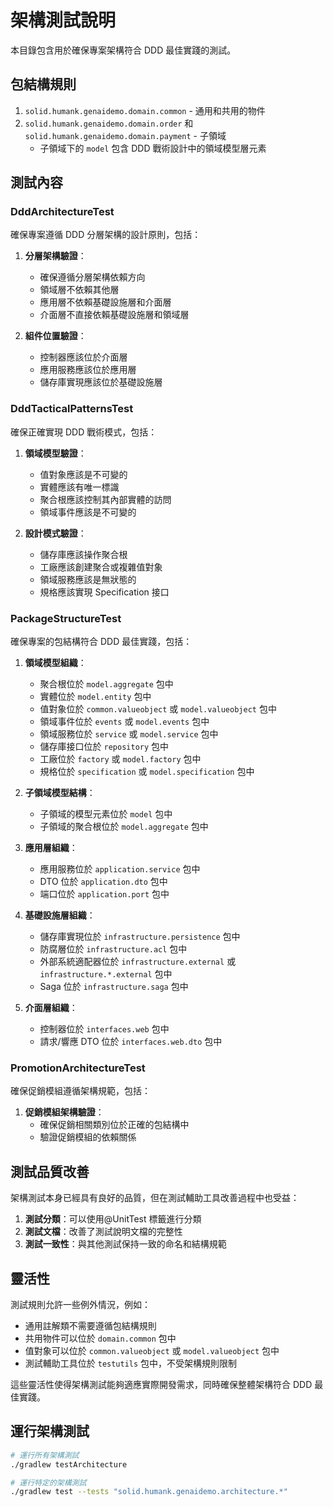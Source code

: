# 架構測試說明

本目錄包含用於確保專案架構符合 DDD 最佳實踐的測試。

## 包結構規則

1. `solid.humank.genaidemo.domain.common` - 通用和共用的物件
2. `solid.humank.genaidemo.domain.order` 和 `solid.humank.genaidemo.domain.payment` - 子領域
   - 子領域下的 `model` 包含 DDD 戰術設計中的領域模型層元素

## 測試內容

### DddArchitectureTest

確保專案遵循 DDD 分層架構的設計原則，包括：

1. **分層架構驗證**：

   - 確保遵循分層架構依賴方向
   - 領域層不依賴其他層
   - 應用層不依賴基礎設施層和介面層
   - 介面層不直接依賴基礎設施層和領域層

2. **組件位置驗證**：
   - 控制器應該位於介面層
   - 應用服務應該位於應用層
   - 儲存庫實現應該位於基礎設施層

### DddTacticalPatternsTest

確保正確實現 DDD 戰術模式，包括：

1. **領域模型驗證**：

   - 值對象應該是不可變的
   - 實體應該有唯一標識
   - 聚合根應該控制其內部實體的訪問
   - 領域事件應該是不可變的

2. **設計模式驗證**：
   - 儲存庫應該操作聚合根
   - 工廠應該創建聚合或複雜值對象
   - 領域服務應該是無狀態的
   - 規格應該實現 Specification 接口

### PackageStructureTest

確保專案的包結構符合 DDD 最佳實踐，包括：

1. **領域模型組織**：

   - 聚合根位於 `model.aggregate` 包中
   - 實體位於 `model.entity` 包中
   - 值對象位於 `common.valueobject` 或 `model.valueobject` 包中
   - 領域事件位於 `events` 或 `model.events` 包中
   - 領域服務位於 `service` 或 `model.service` 包中
   - 儲存庫接口位於 `repository` 包中
   - 工廠位於 `factory` 或 `model.factory` 包中
   - 規格位於 `specification` 或 `model.specification` 包中

2. **子領域模型結構**：

   - 子領域的模型元素位於 `model` 包中
   - 子領域的聚合根位於 `model.aggregate` 包中

3. **應用層組織**：

   - 應用服務位於 `application.service` 包中
   - DTO 位於 `application.dto` 包中
   - 端口位於 `application.port` 包中

4. **基礎設施層組織**：

   - 儲存庫實現位於 `infrastructure.persistence` 包中
   - 防腐層位於 `infrastructure.acl` 包中
   - 外部系統適配器位於 `infrastructure.external` 或 `infrastructure.*.external` 包中
   - Saga 位於 `infrastructure.saga` 包中

5. **介面層組織**：
   - 控制器位於 `interfaces.web` 包中
   - 請求/響應 DTO 位於 `interfaces.web.dto` 包中

### PromotionArchitectureTest

確保促銷模組遵循架構規範，包括：

1. **促銷模組架構驗證**：
   - 確保促銷相關類別位於正確的包結構中
   - 驗證促銷模組的依賴關係

## 測試品質改善

架構測試本身已經具有良好的品質，但在測試輔助工具改善過程中也受益：

1. **測試分類**：可以使用@UnitTest 標籤進行分類
2. **測試文檔**：改善了測試說明文檔的完整性
3. **測試一致性**：與其他測試保持一致的命名和結構規範

## 靈活性

測試規則允許一些例外情況，例如：

- 通用註解類不需要遵循包結構規則
- 共用物件可以位於 `domain.common` 包中
- 值對象可以位於 `common.valueobject` 或 `model.valueobject` 包中
- 測試輔助工具位於 `testutils` 包中，不受架構規則限制

這些靈活性使得架構測試能夠適應實際開發需求，同時確保整體架構符合 DDD 最佳實踐。

## 運行架構測試

```bash
# 運行所有架構測試
./gradlew testArchitecture

# 運行特定的架構測試
./gradlew test --tests "solid.humank.genaidemo.architecture.*"

```
